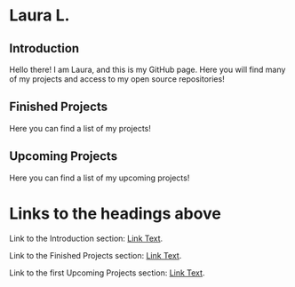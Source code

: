 # Laura L.

## Introduction
Hello there! I am Laura, and this is my GitHub page. Here you will find many of my projects and access to my open source repositories! 

## Finished Projects

Here you can find a list of my projects!

## Upcoming Projects

Here you can find a list of my upcoming projects!

# Links to the headings above

Link to the Introduction section: [Link Text](#Introduction).

Link to the Finished Projects section: [Link Text](#Finished-Projects).

Link to the first Upcoming Projects section: [Link Text](#Upcoming-Projects).
